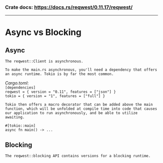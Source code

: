 ### Crate docs: https://docs.rs/reqwest/0.11.17/reqwest/

---

# Async vs Blocking

## Async

    The reqwest::Client is asynchronous.

    To make the main.rs asynchronous, you'll need a dependency that offers an async runtime. Tokio is by far the most common.

_Cargo.toml_: <br/>
`[dependencies]` <br/>
`reqwest = { version = "0.11", features = ["json"] }` <br/>
`tokio = { version = "1", features = ["full"] }`

    Tokio then offers a macro decorator that can be added above the main function, which will be unfolded at compile time into code that causes our application to run asynchronously, and be able to utilize awaiting.

`#[tokio::main]` <br/>
`async fn main() -> ...`

## Blocking

    The reqwest::blocking API contains versions for a blocking runtime.
